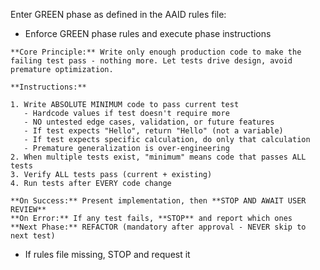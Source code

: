 Enter GREEN phase as defined in the AAID rules file:

<!-- Rules file should have been automatically injected by IDE/CLI -->

- Enforce GREEN phase rules and execute phase instructions

```
**Core Principle:** Write only enough production code to make the failing test pass - nothing more. Let tests drive design, avoid premature optimization.

**Instructions:**

1. Write ABSOLUTE MINIMUM code to pass current test
   - Hardcode values if test doesn't require more
   - NO untested edge cases, validation, or future features
   - If test expects "Hello", return "Hello" (not a variable)
   - If test expects specific calculation, do only that calculation
   - Premature generalization is over-engineering
2. When multiple tests exist, "minimum" means code that passes ALL tests
3. Verify ALL tests pass (current + existing)
4. Run tests after EVERY code change

**On Success:** Present implementation, then **STOP AND AWAIT USER REVIEW**
**On Error:** If any test fails, **STOP** and report which ones
**Next Phase:** REFACTOR (mandatory after approval - NEVER skip to next test)
```

- If rules file missing, STOP and request it
